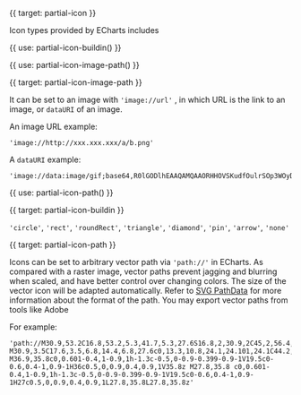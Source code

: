 
{{ target: partial-icon }}

Icon types provided by ECharts includes

{{ use: partial-icon-buildin() }}

{{ use: partial-icon-image-path() }}




{{ target: partial-icon-image-path }}

It can be set to an image with `'image://url'` , in which URL is the link to an image, or `dataURI` of an image.


An image URL example:

```
'image://http://xxx.xxx.xxx/a/b.png'
```

A `dataURI` example:

```
'image://data:image/gif;base64,R0lGODlhEAAQAMQAAORHHOVSKudfOulrSOp3WOyDZu6QdvCchPGolfO0o/XBs/fNwfjZ0frl3/zy7////wAAAAAAAAAAAAAAAAAAAAAAAAAAAAAAAAAAAAAAAAAAAAAAAAAAAAAAAAAAAAAAACH5BAkAABAALAAAAAAQABAAAAVVICSOZGlCQAosJ6mu7fiyZeKqNKToQGDsM8hBADgUXoGAiqhSvp5QAnQKGIgUhwFUYLCVDFCrKUE1lBavAViFIDlTImbKC5Gm2hB0SlBCBMQiB0UjIQA7'
```

{{ use: partial-icon-path() }}




{{ target: partial-icon-buildin }}

`'circle'`, `'rect'`, `'roundRect'`, `'triangle'`, `'diamond'`, `'pin'`, `'arrow'`, `'none'`




{{ target: partial-icon-path }}

Icons can be set to arbitrary vector path via `'path://'` in ECharts. As compared with a raster image, vector paths prevent jagging and blurring when scaled, and have better control over changing colors. The size of the vector icon will be adapted automatically. Refer to [SVG PathData](http://www.w3.org/TR/SVG/paths.html#PathData) for more information about the format of the path. You may export vector paths from tools like Adobe 

For example:

```
'path://M30.9,53.2C16.8,53.2,5.3,41.7,5.3,27.6S16.8,2,30.9,2C45,2,56.4,13.5,56.4,27.6S45,53.2,30.9,53.2z M30.9,3.5C17.6,3.5,6.8,14.4,6.8,27.6c0,13.3,10.8,24.1,24.101,24.1C44.2,51.7,55,40.9,55,27.6C54.9,14.4,44.1,3.5,30.9,3.5z M36.9,35.8c0,0.601-0.4,1-0.9,1h-1.3c-0.5,0-0.9-0.399-0.9-1V19.5c0-0.6,0.4-1,0.9-1H36c0.5,0,0.9,0.4,0.9,1V35.8z M27.8,35.8 c0,0.601-0.4,1-0.9,1h-1.3c-0.5,0-0.9-0.399-0.9-1V19.5c0-0.6,0.4-1,0.9-1H27c0.5,0,0.9,0.4,0.9,1L27.8,35.8L27.8,35.8z'
```

